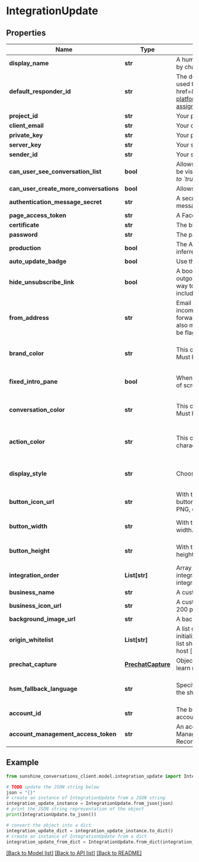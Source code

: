 # IntegrationUpdate


## Properties

Name | Type | Description | Notes
------------ | ------------- | ------------- | -------------
**display_name** | **str** | A human-friendly name used to identify the integration. &#x60;displayName&#x60; can be unset by changing it to &#x60;null&#x60;. | [optional] 
**default_responder_id** | **str** | The default responder ID for the integration. This is the ID of the responder that will be used to send messages to the user. For more information, refer to the &lt;a href&#x3D;\&quot;https://developer.zendesk.com/documentation/conversations/messaging-platform/programmable-conversations/switchboard/#default-integration-assignment\&quot;&gt;Switchboard guide&lt;/a&gt;.  | [optional] 
**project_id** | **str** | Your project ID from your generated private key file. | [optional] 
**client_email** | **str** | Your client email from your generated private key file. | [optional] 
**private_key** | **str** | Your private key from your generated private key file. | [optional] 
**server_key** | **str** | Your server key from the fcm console. | [optional] 
**sender_id** | **str** | Your sender id from the fcm console. | [optional] 
**can_user_see_conversation_list** | **bool** | Allows users to view their list of conversations. By default, the list of conversations will be visible. *This setting only applies to apps where &#x60;settings.multiConvoEnabled&#x60; is set to &#x60;true&#x60;*.  | [optional] 
**can_user_create_more_conversations** | **bool** | Allows users to create more than one conversation on the web messenger integration. | [optional] 
**authentication_message_secret** | **str** | A secret used to create the state value when sending Apple authentication 2.0 messages | [optional] 
**page_access_token** | **str** | A Facebook Page Access Token. | [optional] 
**certificate** | **str** | The binary of your APN certificate base64 encoded. | [optional] 
**password** | **str** | The password for your APN certificate. | [optional] 
**production** | **bool** | The APN environment to connect to (Production, if true, or Sandbox). Defaults to value inferred from certificate if not specified. | [optional] 
**auto_update_badge** | **bool** | Use the unread count of the conversation as the application badge. | [optional] 
**hide_unsubscribe_link** | **bool** | A boolean value indicating whether the unsubscribe link should be omitted from outgoing emails. When enabled, it is expected that the business is providing the user a way to unsubscribe by some other means. By default, the unsubscribe link will be included in all outgoing emails. | [optional] 
**from_address** | **str** | Email address to use as the From and Reply-To address if it must be different from incomingAddress. Only use this option if the address that you supply is configured to forward emails to the incomingAddress, otherwise user replies will be lost. You must also make sure that the domain is properly configured as a mail provider so as to not be flagged as spam by the user’s email client. May be unset with null. | [optional] 
**brand_color** | **str** | This color will be used in the messenger header and the button or tab in idle state. Must be a 3 or 6-character hexadecimal color. | [optional] [default to '65758e']
**fixed_intro_pane** | **bool** | When true, the introduction pane will be pinned at the top of the conversation instead of scrolling with it. | [optional] [default to False]
**conversation_color** | **str** | This color will be used for customer messages, quick replies and actions in the footer. Must be a 3 or 6-character hexadecimal color. | [optional] [default to '0099ff']
**action_color** | **str** | This color will be used for call-to-actions inside your messages. Must be a 3 or 6-character hexadecimal color. | [optional] [default to '0099ff']
**display_style** | **str** | Choose how the messenger will appear on your website. Must be either button or tab. | [optional] [default to 'button']
**button_icon_url** | **str** | With the button style Web Messenger, you have the option of selecting your own button icon. The image must be at least 200 x 200 pixels and must be in either JPG, PNG, or GIF format. | [optional] 
**button_width** | **str** | With the button style Web Messenger, you have the option of specifying the button width. | [optional] [default to '58']
**button_height** | **str** | With the button style Web Messenger, you have the option of specifying the button height. | [optional] [default to '58']
**integration_order** | **List[str]** | Array of integration IDs, order will be reflected in the Web Messenger. When set, only integrations from this list will be displayed in the Web Messenger. If unset, all integrations will be displayed. | [optional] 
**business_name** | **str** | A custom business name for the Web Messenger. | [optional] 
**business_icon_url** | **str** | A custom business icon url for the Web Messenger. The image must be at least 200 x 200 pixels and must be in either JPG, PNG, or GIF format. | [optional] 
**background_image_url** | **str** | A background image url for the conversation. Image will be tiled to fit the window. | [optional] 
**origin_whitelist** | **List[str]** | A list of origins to whitelist. When set, only the origins from this list will be able to initialize the Web Messenger. If unset, all origins are whitelisted. The elements in the list should follow the serialized-origin format from RFC 6454: scheme \&quot;://\&quot; host [ \&quot;:\&quot; port ], where scheme is http or https.  | [optional] 
**prechat_capture** | [**PrechatCapture**](PrechatCapture.md) | Object whose properties can be set to specify the add-on’s options. See the [guide](https://docs.smooch.io/guide/web-messenger/#prechat-capture) to learn more about Prechat Capture. | [optional] 
**hsm_fallback_language** | **str** | Specify a fallback language to use when sending WhatsApp message template using the short hand syntax. Defaults to en_US. See WhatsApp documentation for more info. | [optional] [default to 'en_US']
**account_id** | **str** | The business ID associated with the WhatsApp account. In combination with accountManagementAccessToken, it’s used for Message Template Reconstruction. | [optional] 
**account_management_access_token** | **str** | An access token associated with the accountId used to query the WhatsApp Account Management API. In combination with accountId, it’s used for Message Template Reconstruction. | [optional] 

## Example

```python
from sunshine_conversations_client.model.integration_update import IntegrationUpdate

# TODO update the JSON string below
json = "{}"
# create an instance of IntegrationUpdate from a JSON string
integration_update_instance = IntegrationUpdate.from_json(json)
# print the JSON string representation of the object
print(IntegrationUpdate.to_json())

# convert the object into a dict
integration_update_dict = integration_update_instance.to_dict()
# create an instance of IntegrationUpdate from a dict
integration_update_from_dict = IntegrationUpdate.from_dict(integration_update_dict)
```
[[Back to Model list]](../README.md#documentation-for-models) [[Back to API list]](../README.md#documentation-for-api-endpoints) [[Back to README]](../README.md)


